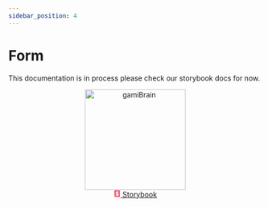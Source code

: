 ```yaml
---
sidebar_position: 4
---
```


# Form

This documentation is in process please check our storybook docs for now.

<div align="center">
<img src="https://i.pinimg.com/550x/1b/31/7c/1b317c42cff3e28a2b5ebc05f1f0daa4.jpg" alt="gamiBrain" width="200" style={{ borderRadius: "50%"}}/>
</div>

<div align="center" style={{ marginTop: "1rem" }}>
    <a href="/"
     style={{cursor: "pointer",padding: "5px 20px", background:"#f1f1f1", borderRadius: "10px", fontSize: "15px", display:"flex", itemsCenter:"center", gap: "10px", maxWidth: "150px", color: "#494AF4"}}>
    <svg style={{ display: "flex", margin: "auto 0"}} aria-hidden="true" focusable="false" height="1em" viewBox="0 0 512 512" width="1em" class="text-lg text-[#ff4785]" tabindex="-1"><g><path d="M356.5,5.2L353.9,63c-0.1,3.2,3.7,5.2,6.3,3.2l22.6-17.1L401.9,64c2.5,1.7,5.8,0,6-3l-2.2-58.8l28.4-2.2   c14.7-1,27.3,10.8,27.3,25.6v460.8c0,14.7-12.3,26.3-26.9,25.6L91.1,496.6c-13.3-0.6-24.1-11.3-24.5-24.7l-16-422.3   c-0.8-14.2,9.9-26.3,24.1-27.1L356.2,4.7L356.5,5.2z M291,198.4c0,10,67.4,5.1,76.6-1.7c0-68.2-36.7-104.3-103.6-104.3   c-67.2,0-104.5,36.8-104.5,91.6c0,94.9,128,96.6,128,148.4c0,15-6.8,23.5-22.4,23.5c-20.5,0-28.8-10.4-27.7-46.1   c0-7.7-77.8-10.3-80.4,0c-5.7,86,47.6,110.9,108.7,110.9c59.6,0,106.1-31.7,106.1-89.1c0-101.7-130.1-99-130.1-149.3   c0-20.7,15.4-23.4,24.1-23.4c9.7,0,26.7,1.5,25.4,39.8L291,198.4z" fill="#f95572"></path></g></svg>
    <span>Storybook</span>
    </a>
</div>